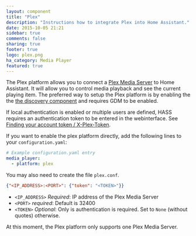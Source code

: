 ```yaml
---
layout: component
title: "Plex"
description: "Instructions how to integrate Plex into Home Assistant."
date: 2015-10-05 21:21
sidebar: true
comments: false
sharing: true
footer: true
logo: plex.png
ha_category: Media Player
featured: true
---
```



The Plex platform allows you to connect a [Plex Media Server](https://plex.tv) to Home Assistant. It will allow you to control media playback and see the current playing item. The preferred way to setup the Plex platform is by enabling the the [the discovery component](/components/discovery/) and requires GDM to be enabled.

If local authentication is enabled or multiple users are defined, HASS requires an authentication token to be entered in the webinterface. See [Finding your account token / X-Plex-Token](https://support.plex.tv/hc/en-us/articles/204059436).

If you want to enable the plex platform directly, add the following lines to your `configuration.yaml`:

```yaml
# Example configuration.yaml entry
media_player:
  - platform: plex
```

You may also need to create the file `plex.conf`.

```json
{"<IP_ADDRESS>:<PORT>": {"token": "<TOKEN>"}}
```

- `<IP_ADDRESS>` *Required*: IP address of the Plex Media Server
- `<PORT>` *required*: Default is 32400
- `<TOKEN>` *Optional*: Only is authentication is required. Set to `None` (without quotes) otherwise.

At this moment, the Plex platform only supports one Plex Media Server.

